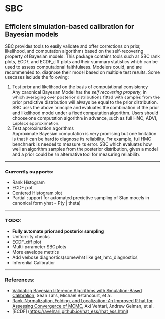 # SBC
## Efficient simulation-based calibration for Bayesian models
SBC provides tools to easily validate and offer corrections on prior, likelihood, and computation algorithms based on the self-recovering property of Bayesian models. This package contains tools such as SBC rank plots, ECDF, and ECDF\_diff plots and their summary statistics which can be used to assess computational faithfulness. Modelers could, and are recommended to, diagnose their model based on multiple test results.
Some usecases include the following:
1. Test prior and likelihood on the basis of computational consistency  
    Any canonical Bayesian Model has the *self recovering property*, in which averaging over posterior distributions fitted with samples from the prior predictive distribution will always be equal to the prior distribution.
SBC uses the above principle and evaluates the combination of the prior and likelihood model under a fixed computation algorithm. Users should choose one computation algorithm in advance, such as full HMC, ADVI, Laplace approximation.
2. Test approximation algorithms  
    Approximate Bayesian computation is very promising but one limitation is that it can be hard to diagnose its reliability. For example, full HMC benchmark is needed to measure its error. SBC which evaluates how well an algorithm samples from the posterior distribution, given a model and a prior could be an alternative tool for measuring reliability.
---
### Currently supports:
* Rank Histogram
* ECDF plot
* Centered Histogram plot
* Partial support for automated predictive sampling of Stan models in canonical form yhat ~ P(y | theta)
---
### TODO:
* **Fully automate prior and posterior sampling**
* Uniformity checks
* ECDF\_diff plot
* Multi-parameter SBC plots 
* More envelope metrics
* Add verbose diagnostics(somewhat like get\_hmc\_diagnostics)
* Inferential Calibration
---
### References:
* [Validating Bayesian Inference
Algorithms with Simulation-Based
Calibration](https://arxiv.org/pdf/1804.06788.pdf), Sean Talts, Michael Betancourt, et al.
* [Rank-Normalization, Folding, and Localization: An Improved R-hat for Assessing Convergence of MCMC](https://arxiv.org/abs/1903.08008), Aki Vehtari, Andrew Gelman, et al.
* [ECDF] (https://avehtari.github.io/rhat_ess/rhat_ess.html)

